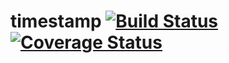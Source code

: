 # timestamp [![Build Status](https://travis-ci.org/mgarbacz/timestamp.svg?branch=master)](https://travis-ci.org/mgarbacz/nordrassil) [![Coverage Status](https://img.shields.io/coveralls/mgarbacz/timestamp.svg)](https://coveralls.io/r/mgarbacz/timestamp)
